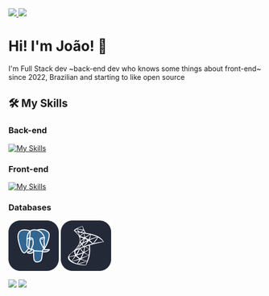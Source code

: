 <div>
  <a target='_blank' href="https://www.linkedin.com/in/jo%C3%A3o-lucas-gomes-25b0a4250/">
    <img src="https://img.shields.io/badge/LinkedIn-0077B5?style=for-the-badge&logo=linkedin&logoColor=white">
  </a>

  <a target='_blank' href="https://instagram.com/jaogomexx">
      <img src="https://img.shields.io/badge/Instagram-E4405F?style=for-the-badge&logo=instagram&logoColor=white">
  </a>
</div>

# Hi! I'm João! 👋

I'm Full Stack dev ~back-end dev who knows some things about front-end~ since 2022, Brazilian and starting to like open source

## 🛠️ My Skills

### Back-end

[![My Skills](https://skillicons.dev/icons?i=cs,dotnet,ts,express,py,django&theme=dark)](https://skillicons.dev)

### Front-end

[![My Skills](https://skillicons.dev/icons?i=js,vue,tailwind,react&theme=dark)](https://skillicons.dev)

### Databases

![My Skills](https://github.com/joaolucasgomess/joaolucasgomess/blob/main/postgress-icon.svg) ![My Skills](https://github.com/joaolucasgomess/joaolucasgomess/blob/main/sql-server-icon.svg) 

<div>
  <img src="https://github-readme-stats.vercel.app/api?username=joaolucasgomess&show=prs_merged,prs_merged_percentage&show_icons=true&theme=synthwave"/>
  <img width="258px" src="https://github-readme-stats.vercel.app/api/top-langs/?username=joaolucasgomess&theme=synthwave"/>
</div>
